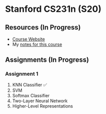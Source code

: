 # Stanford CS231n (S20)

## Resources (In Progress)

- [Course Website](https://cs231n.github.io/)
- My [notes for this course](https://www.notion.so/namitadongre/CS231N-0da194e189c744788c83425693c24557)

## Assignments (In Progress)
### Assignment 1

1. KNN Classifier :white_check_mark:
2. SVM
3. Softmax Classifier
4. Two-Layer Neural Network
5. Higher-Level Representations



